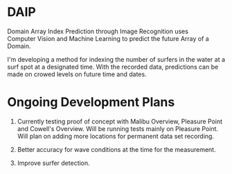 # DAIP
Domain Array Index Prediction through Image Recognition uses Computer Vision and Machine Learning to predict the future Array of a Domain.

I'm developing a method for indexing the number of surfers in the water at a surf spot at a designated time. With the recorded data, predictions can be made on crowed levels on future time and dates.

# Ongoing Development Plans
1. Currently testing proof of concept with Malibu Overview, Pleasure Point and Cowell's Overview. Will be running tests mainly on Pleasure Point. Will plan on adding more locations for permanent data set recording.

2. Better accuracy for wave conditions at the time for the measurement.

3. Improve surfer detection. 
